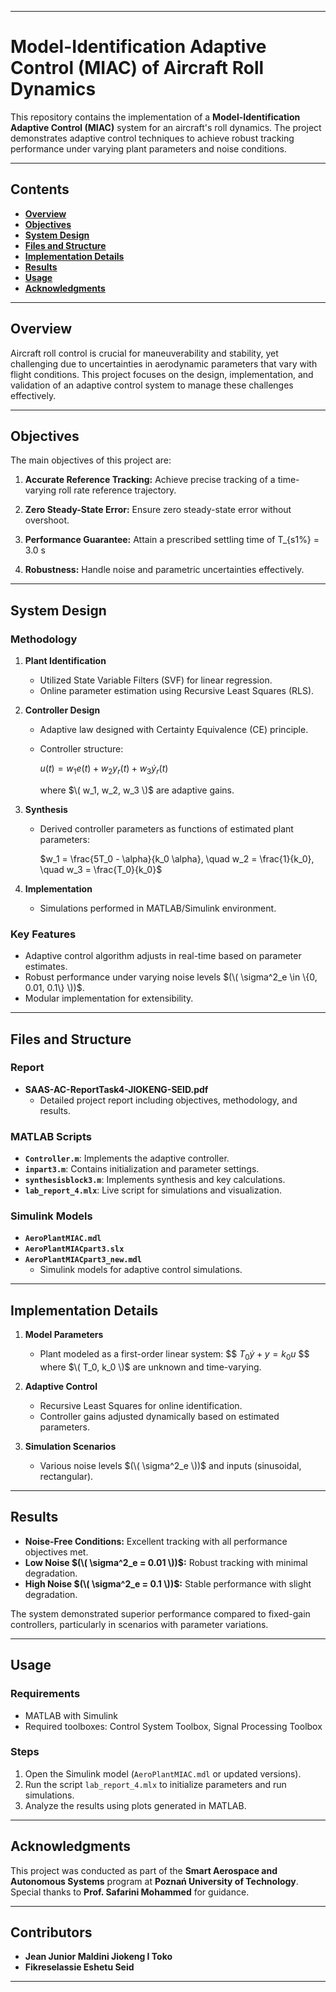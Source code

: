 
---

# Model-Identification Adaptive Control (MIAC) of Aircraft Roll Dynamics

This repository contains the implementation of a **Model-Identification Adaptive Control (MIAC)** system for an aircraft's roll dynamics. The project demonstrates adaptive control techniques to achieve robust tracking performance under varying plant parameters and noise conditions.

---

## Contents

- **[Overview](#overview)**
- **[Objectives](#objectives)**
- **[System Design](#system-design)**
- **[Files and Structure](#files-and-structure)**
- **[Implementation Details](#implementation-details)**
- **[Results](#results)**
- **[Usage](#usage)**
- **[Acknowledgments](#acknowledgments)**

---

## Overview

Aircraft roll control is crucial for maneuverability and stability, yet challenging due to uncertainties in aerodynamic parameters that vary with flight conditions. This project focuses on the design, implementation, and validation of an adaptive control system to manage these challenges effectively.

---

## Objectives

The main objectives of this project are:

1. **Accurate Reference Tracking:** Achieve precise tracking of a time-varying roll rate reference trajectory.
2. **Zero Steady-State Error:** Ensure zero steady-state error without overshoot.
3. **Performance Guarantee:** Attain a prescribed settling time of T_{s1%} = 3.0 s


5. **Robustness:** Handle noise and parametric uncertainties effectively.

---

## System Design

### Methodology

1. **Plant Identification**
   - Utilized State Variable Filters (SVF) for linear regression.
   - Online parameter estimation using Recursive Least Squares (RLS).

2. **Controller Design**
   - Adaptive law designed with Certainty Equivalence (CE) principle.
   - Controller structure:
     
     $u(t) = w_1 e(t) + w_2 y_r(t) + w_3 \dot{y}_r(t)$
     
     where $\( w_1, w_2, w_3 \)$ are adaptive gains.

3. **Synthesis**
   - Derived controller parameters as functions of estimated plant parameters:
     
     $w_1 = \frac{5T_0 - \alpha}{k_0 \alpha}, \quad w_2 = \frac{1}{k_0}, \quad w_3 = \frac{T_0}{k_0}$
     

4. **Implementation**
   - Simulations performed in MATLAB/Simulink environment.

### Key Features

- Adaptive control algorithm adjusts in real-time based on parameter estimates.
- Robust performance under varying noise levels $(\( \sigma^2_e \in \{0, 0.01, 0.1\} \))$.
- Modular implementation for extensibility.

---

## Files and Structure

### Report

- **SAAS-AC-ReportTask4-JIOKENG-SEID.pdf**
  - Detailed project report including objectives, methodology, and results.

### MATLAB Scripts

- **`Controller.m`**: Implements the adaptive controller.
- **`inpart3.m`**: Contains initialization and parameter settings.
- **`synthesisblock3.m`**: Implements synthesis and key calculations.
- **`lab_report_4.mlx`**: Live script for simulations and visualization.

### Simulink Models

- **`AeroPlantMIAC.mdl`**
- **`AeroPlantMIACpart3.slx`**
- **`AeroPlantMIACpart3_new.mdl`**
  - Simulink models for adaptive control simulations.

---

## Implementation Details

1. **Model Parameters**
   - Plant modeled as a first-order linear system:
     $$
     $T_0 \dot{y} + y = k_0 u$
     $$
     where $\( T_0, k_0 \)$ are unknown and time-varying.

2. **Adaptive Control**
   - Recursive Least Squares for online identification.
   - Controller gains adjusted dynamically based on estimated parameters.

3. **Simulation Scenarios**
   - Various noise levels $(\( \sigma^2_e \))$ and inputs (sinusoidal, rectangular).

---

## Results

- **Noise-Free Conditions:** Excellent tracking with all performance objectives met.
- **Low Noise $(\( \sigma^2_e = 0.01 \))$:** Robust tracking with minimal degradation.
- **High Noise $(\( \sigma^2_e = 0.1 \))$:** Stable performance with slight degradation.

The system demonstrated superior performance compared to fixed-gain controllers, particularly in scenarios with parameter variations.

---

## Usage

### Requirements

- MATLAB with Simulink
- Required toolboxes: Control System Toolbox, Signal Processing Toolbox

### Steps

1. Open the Simulink model (`AeroPlantMIAC.mdl` or updated versions).
2. Run the script `lab_report_4.mlx` to initialize parameters and run simulations.
3. Analyze the results using plots generated in MATLAB.

---

## Acknowledgments

This project was conducted as part of the **Smart Aerospace and Autonomous Systems** program at **Poznań University of Technology**. Special thanks to **Prof. Safarini Mohammed** for guidance.

---

## Contributors

- **Jean Junior Maldini Jiokeng I Toko**
- **Fikreselassie Eshetu Seid**

---


